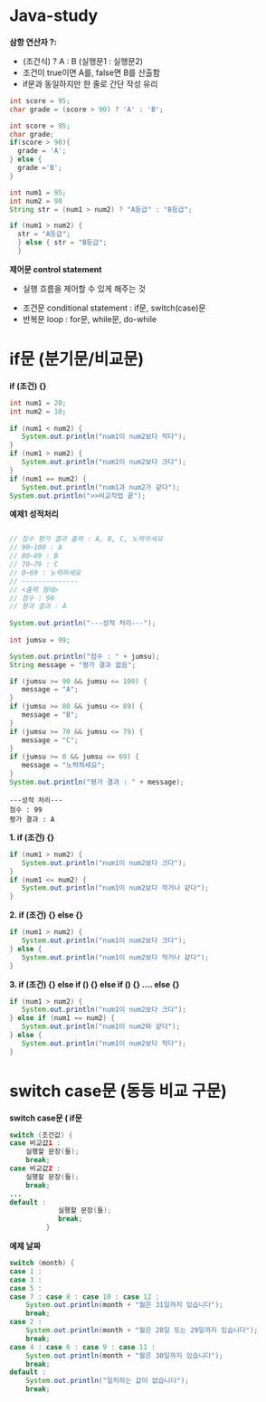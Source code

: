 # Java-study


**삼항 연산자 ?:**
- (조건식) ? A : B (실행문1 : 실행문2) 
- 조건이 true이면 A를, false면 B를 산출함
- if문과 동일하지만 한 줄로 간단 작성 유리

```java
int score = 95; 
char grade = (score > 90) ? 'A' : 'B';
```

```java
int score = 95;
char grade;
if(score > 90){
  grade = 'A';
} else {
  grade ='B';
}
```

```java
int num1 = 95;
int num2 = 90
String str = (num1 > num2) ? "A등급" : "B등급";
```

```java
if (num1 > num2) {
  str = "A등급";
  } else { str = "B등급";
  }
  ```

**제어문 control statement**
- 실행 흐름을 제어할 수 있게 해주는 것
 * 조건문 conditional statement : if문, switch(case)문
 * 반복문 loop : for문, while문, do-while
 
 # if문 (분기문/비교문)
 
 **if (조건) {}**
 
 ```java
int num1 = 20;
int num2 = 10;
		
if (num1 < num2) {
	System.out.println("num1이 num2보다 작다");
}
if (num1 > num2) {
	System.out.println("num1이 num2보다 크다");
}
if (num1 == num2) {
	System.out.println("num1과 num2가 같다");
System.out.println(">>비교작업 끝");
 ```
 
 **예제1 성적처리**
 ```java

// 점수 평가 결과 출력 : A, B, C, 노력하세요
// 90~100 : A
// 80~89 : B
// 70~79 : C
// 0~69 : 노력하세요
// --------------
// <출력 형태>
// 점수 : 90
// 평과 결과 : A
		
System.out.println("---성적 처리---");
		
int jumsu = 99;

System.out.println("점수 : " + jumsu);
String message = "평가 결과 없음";

if (jumsu >= 90 && jumsu <= 100) {
	message = "A";
}
if (jumsu >= 80 && jumsu <= 89) {
	message = "B";
}
if (jumsu >= 70 && jumsu <= 79) {
	message = "C";
}
if (jumsu >= 0 && jumsu <= 69) {
	message = "노력하세요";
}
System.out.println("평가 결과 : " + message);
```

	---성적 처리---
	점수 : 99
	평가 결과 : A

**1. if (조건) {}**
 ```java
if (num1 > num2) {
	System.out.println("num1이 num2보다 크다");
}
if (num1 <= num2) {
	System.out.println("num1이 num2보다 작거나 같다");
}
```
		
**2. if (조건) {} else {}**
 ```java
if (num1 > num2) {
	System.out.println("num1이 num2보다 크다");
} else {
	System.out.println("num1이 num2보다 작거나 같다");
}
```
		
**3. if (조건) {} else if () {} else if () {} .... else {}**
 ```java
if (num1 > num2) {
	System.out.println("num1이 num2보다 크다");
} else if (num1 == num2) {
	System.out.println("num1이 num2와 같다");
} else {
	System.out.println("num1이 num2보다 작다");
}
```

# switch case문 (동등 비교 구문)

**switch case문 ( if문**
```java
switch (조건값) {
case 비교값1 :
	실행할 문장(들);
	break;
case 비교값2 :
	실행할 문장(들);
	break;
...
default :
		 	실행할 문장(들);
		 	break;
		 }
```

**예제 날짜**
```java
switch (month) {
case 1 :
case 3 :
case 5 :
case 7 : case 8 : case 10 : case 12 :
	System.out.println(month + "월은 31일까지 있습니다");
	break;
case 2 :
	System.out.println(month + "월은 28일 또는 29일까지 있습니다");
	break;
case 4 : case 6 : case 9 : case 11 :
	System.out.println(month + "월은 30일까지 있습니다");
	break;
default :
	System.out.println("일치하는 값이 없습니다");
	break;
```
